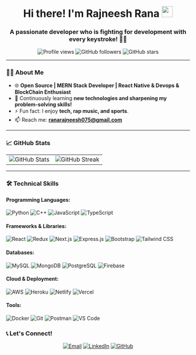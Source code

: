 <h1 align="center">Hi there! I'm Rajneesh Rana <img src="https://emojis.slackmojis.com/emojis/images/1536351075/4594/blob-wave.gif" width="30" height="30px"/></h1>
<h3 align="center">A passionate developer who is fighting for development with every keystroke! 🦾✨</h3>

<p align="center">
  <img src="https://komarev.com/ghpvc/?username=rajneeshrana0&label=Profile%20views&color=0e75b6&style=flat" alt="Profile views" />
  <img alt="GitHub followers" src="https://img.shields.io/github/followers/rajneeshrana0?style=social">
  <img alt="GitHub stars" src="https://img.shields.io/github/stars/rajneeshrana0?style=social">
</p>

---

### 👨‍💻 About Me
- 🌐 **Open Source | MERN Stack Developer | React Native & Devops & BlockChain Enthusiast**  
- 🌱 Continuously learning **new technologies and sharpening my problem-solving skills!**  
- ⚡ Fun fact: I enjoy **tech, rap music, and sports**.  
- 📫 Reach me: **[ranarajneesh075@gmail.com](mailto:ranarajneesh075@gmail.com)**  
 


---


### 📈 GitHub Stats
<table>
  <tr>
    <td><img src="https://github-readme-stats.vercel.app/api?username=rajneeshrana0&show_icons=true&theme=radical&hide_border=true" alt="GitHub Stats" /></td>
    <td><img src="https://github-readme-streak-stats.herokuapp.com?user=rajneeshrana0&theme=radical&hide_border=true" alt="GitHub Streak" /></td>
  </tr>
</table>

---



### 🛠️ Technical Skills
#### Programming Languages:
![Python](https://img.shields.io/badge/-Python-3776AB?logo=python&logoColor=white&style=flat-square)
![C++](https://img.shields.io/badge/-C++-00599C?logo=c%2B%2B&logoColor=white&style=flat-square)
![JavaScript](https://img.shields.io/badge/-JavaScript-F7DF1E?logo=javascript&logoColor=black&style=flat-square)
![TypeScript](https://img.shields.io/badge/-TypeScript-3178C6?logo=typescript&logoColor=white&style=flat-square)

#### Frameworks & Libraries:
![React](https://img.shields.io/badge/-React-61DAFB?logo=react&logoColor=black&style=flat-square)
![Redux](https://img.shields.io/badge/-Redux-764ABC?logo=redux&logoColor=white&style=flat-square)
![Next.js](https://img.shields.io/badge/-Next.js-000000?logo=next.js&logoColor=white&style=flat-square)
![Express.js](https://img.shields.io/badge/-Express.js-000000?logo=express&logoColor=white&style=flat-square)
![Bootstrap](https://img.shields.io/badge/-Bootstrap-7952B3?logo=bootstrap&logoColor=white&style=flat-square)
![Tailwind CSS](https://img.shields.io/badge/-Tailwind_CSS-38B2AC?logo=tailwind-css&logoColor=white&style=flat-square)

#### Databases:
![MySQL](https://img.shields.io/badge/-MySQL-4479A1?logo=mysql&logoColor=white&style=flat-square)
![MongoDB](https://img.shields.io/badge/-MongoDB-47A248?logo=mongodb&logoColor=white&style=flat-square)
![PostgreSQL](https://img.shields.io/badge/-PostgreSQL-336791?logo=postgresql&logoColor=white&style=flat-square)
![Firebase](https://img.shields.io/badge/-Firebase-FFCA28?logo=firebase&logoColor=black&style=flat-square)

#### Cloud & Deployment:
![AWS](https://img.shields.io/badge/-AWS-FF9900?logo=amazon-aws&logoColor=black&style=flat-square)
![Heroku](https://img.shields.io/badge/-Heroku-430098?logo=heroku&logoColor=white&style=flat-square)
![Netlify](https://img.shields.io/badge/-Netlify-00C7B7?logo=netlify&logoColor=white&style=flat-square)
![Vercel](https://img.shields.io/badge/-Vercel-000000?logo=vercel&logoColor=white&style=flat-square)

#### Tools:
![Docker](https://img.shields.io/badge/-Docker-2496ED?logo=docker&logoColor=white&style=flat-square)
![Git](https://img.shields.io/badge/-Git-F05032?logo=git&logoColor=white&style=flat-square)
![Postman](https://img.shields.io/badge/-Postman-FF6C37?logo=postman&logoColor=white&style=flat-square)
![VS Code](https://img.shields.io/badge/-VS_Code-0078D4?logo=visual-studio-code&logoColor=white&style=flat-square)


### 📞 Let's Connect!
<p align="center">
  <a href="mailto:ranarajneesh075@gmail.com"><img alt="Email" src="https://img.shields.io/badge/Email-D14836?logo=gmail&logoColor=white&style=flat-square"></a>
  <a href="https://www.linkedin.com/in/rajneeshrana0/"><img alt="LinkedIn" src="https://img.shields.io/badge/LinkedIn-0A66C2?logo=linkedin&logoColor=white&style=flat-square"></a>
  <a href="https://github.com/rajneeshrana0"><img alt="GitHub" src="https://img.shields.io/badge/GitHub-181717?logo=github&logoColor=white&style=flat-square"></a>
</p>

